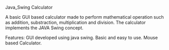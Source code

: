Java_Swing Calculator

A basic GUI based calculator made to perform mathematical operation such as addition, substraction, multiplication and division. 
The calculator implements the JAVA Swing concept. 

Features:
GUI developed using java swing. Basic and easy to use. Mouse based Calculator.
